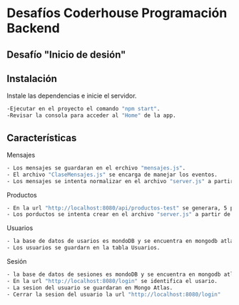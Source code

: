 # Desafíos Coderhouse Programación Backend
## Desafío "Inicio de desión" 
## Instalación
Instale las dependencias e inicie el servidor.
```sh
-Ejecutar en el proyecto el comando "npm start".
-Revisar la consola para acceder al "Home" de la app.
```
## Características
Mensajes
```sh
- Los mensajes se guardaran en el erchivo "mensajes.js".
- El archivo "ClaseMensajes.js" se encarga de manejar los eventos.
- Los mensajes se intenta normalizar en el archivo "server.js" a partir de la linea 109.
```

Productos
```sh
- En la url "http://localhost:8080/api/productos-test" se generara, 5 porductos al azar usando la libreria faker.
- Los porductos se intenta crear en el archivo "server.js" a partir de la linea 54.
```

Usuarios
```sh
- la base de datos de usarios es mondoDB y se encuentra en mongodb atlas
- Los usuarios se guardarn en la tabla Usuarios.
```

Sesión
```sh
- la base de datos de sesiones es mondoDB y se encuentra en mongodb atlas
- En la url "http://localhost:8080/login" se identifica el usario.
- La sesion del usuario se guardaran en Mongo Atlas.
- Cerrar la sesion del usuario la url "http://localhost:8080/login"
```
